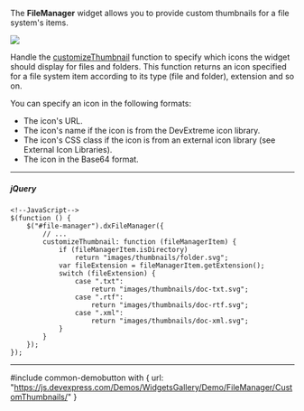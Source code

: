 The **FileManager** widget allows you to provide custom thumbnails for a file system's items. 

![](~/images/FileManager/custom-thumbnails.png)

Handle the [customizeThumbnail](/Documentation/ApiReference/UI_Widgets/dxFileManager/Configuration/#customizeThumbnail) function to specify which icons the widget should display for files and folders. This function returns an icon specified for a file system item according to its type (file and folder), extension and so on.

You can specify an icon in the following formats:

- The icon's URL.
- The icon's name if the icon is from the DevExtreme icon library.
- The icon's CSS class if the icon is from an external icon library (see External Icon Libraries).
- The icon in the Base64 format.

---

##### jQuery

    <!--JavaScript-->
    $(function () {
        $("#file-manager").dxFileManager({
            // ...
            customizeThumbnail: function (fileManagerItem) {
                if (fileManagerItem.isDirectory)
                    return "images/thumbnails/folder.svg";
                var fileExtension = fileManagerItem.getExtension();
                switch (fileExtension) {
                    case ".txt":
                        return "images/thumbnails/doc-txt.svg";
                    case ".rtf":
                        return "images/thumbnails/doc-rtf.svg";
                    case ".xml":
                        return "images/thumbnails/doc-xml.svg";
                }
            }
        });
    });

---

#include common-demobutton with {
    url: "https://js.devexpress.com/Demos/WidgetsGallery/Demo/FileManager/CustomThumbnails/"
}